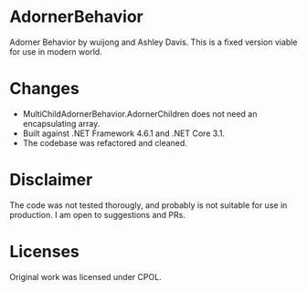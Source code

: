 # AdornerBehavior
Adorner Behavior by wuijong and Ashley Davis.
This is a fixed version viable for use in modern world.

# Changes
* MultiChildAdornerBehavior.AdornerChildren does not need an encapsulating array.
* Built against .NET Framework 4.6.1 and .NET Core 3.1.
* The codebase was refactored and cleaned.

# Disclaimer
The code was not tested thorougly, and probably is not suitable for use in production.
I am open to suggestions and PRs.

# Licenses
Original work was licensed under CPOL.
